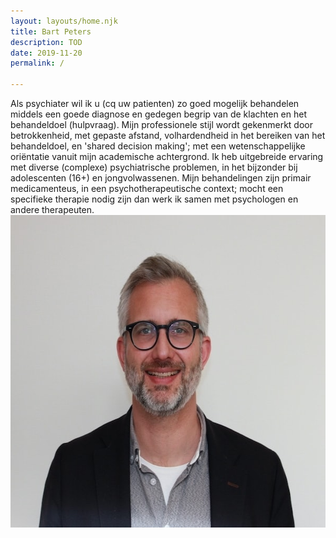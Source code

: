 ```yaml
---
layout: layouts/home.njk
title: Bart Peters
description: TOD
date: 2019-11-20
permalink: /

---
```



<div class="homepage-main">
  <div class="pitch">
    Als psychiater wil ik u (cq uw patienten) zo goed mogelijk behandelen middels een goede diagnose en gedegen begrip van de klachten en het behandeldoel (hulpvraag). Mijn professionele stijl wordt gekenmerkt door betrokkenheid, met gepaste afstand, volhardendheid in het bereiken van het behandeldoel, en 'shared decision making'; met een wetenschappelijke oriëntatie vanuit mijn academische achtergrond. Ik heb uitgebreide ervaring met diverse (complexe) psychiatrische problemen, in het bijzonder bij adolescenten (16+) en jongvolwassenen. Mijn behandelingen zijn primair medicamenteus, in een psychotherapeutische context; mocht een specifieke therapie nodig zijn dan werk ik samen met psychologen en andere therapeuten.
  </div>
  <div class="pic">
    <img src="/static/img/bart-peters-hillpsychiatry-foto.JPG" width="600" height="500" alt="Bart Peters photo">
  </div>
</div>


